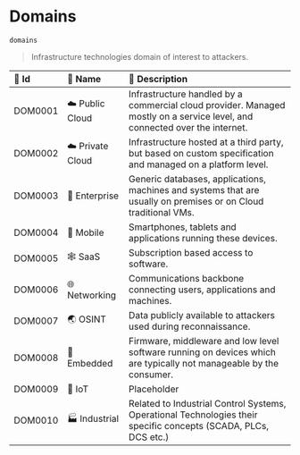 

# Domains

`domains`



> Infrastructure technologies domain of interest to attackers.

| 🔑 Id    | 🎫 Name           | 🔬 Description                                                                                                              |
|:--------|:-----------------|:---------------------------------------------------------------------------------------------------------------------------|
| DOM0001 | ☁️ Public Cloud  | Infrastructure handled by a commercial cloud provider. Managed mostly on a service level, and connected over the internet. |
| DOM0002 | ☁️ Private Cloud | Infrastructure hosted at a third party, but based on custom specification and managed on a platform level.                 |
| DOM0003 | 🏢 Enterprise     | Generic databases, applications, machines and systems that are usually on premises or on Cloud traditional VMs.            |
| DOM0004 | 📱 Mobile         | Smartphones, tablets and applications running these devices.                                                               |
| DOM0005 | 🕸️ SaaS          | Subscription based access to software.                                                                                     |
| DOM0006 | 🌐 Networking     | Communications backbone connecting users, applications and machines.                                                       |
| DOM0007 | 🌏 OSINT          | Data publicly available to attackers used during reconnaissance.                                                           |
| DOM0008 | 🔧 Embedded       | Firmware, middleware and low level software running on devices which are typically not manageable by the consumer.         |
| DOM0009 | 🦾 IoT            | Placeholder                                                                                                                |
| DOM0010 | 🏭 Industrial     | Related to Industrial Control Systems, Operational Technologies their specific concepts (SCADA, PLCs, DCS etc.)            |

